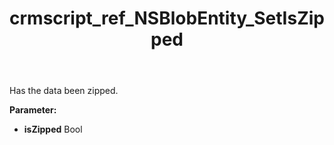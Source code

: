 ﻿---
title: crmscript_ref_NSBlobEntity_SetIsZipped
description: NSBlobEntity.SetIsZipped(Bool isZipped)
intellisense: NSBlobEntity.SetIsZipped
keywords: NSBlobEntity, GetIsZipped
so.topic: reference
---

Has the data been zipped.

**Parameter:** 
 - **isZipped** Bool

